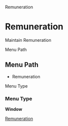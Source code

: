 
Remuneration
# Remuneration


Maintain Remuneration

Menu Path
## Menu Path



- Remuneration

Menu Type
### Menu Type

**Window**


[Remuneration](functional-guide/window/window-remuneration.md)